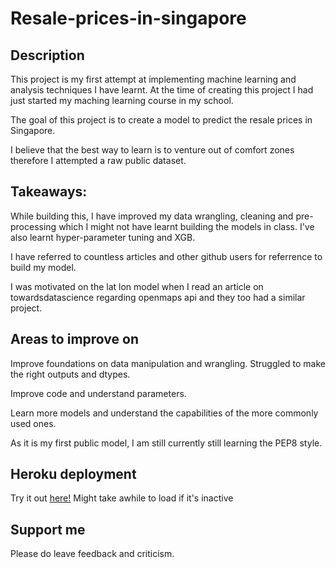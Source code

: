 # Resale-prices-in-singapore

## Description
This project is my first attempt at implementing machine learning and analysis techniques I have learnt. At the time of creating this project I had just started my maching learning course in my school.

The goal of this project is to create a model to predict the resale prices in Singapore.

I believe that the best way to learn is to venture out of comfort zones therefore I attempted a raw public dataset.

## Takeaways:
While building this, I have improved my data wrangling, cleaning and pre-processing which I might not have learnt building the models in class. I've also learnt hyper-parameter tuning and XGB.

I have referred to countless articles and other github users for referrence to build my model. 

I was motivated on the lat lon model when I read an article on towardsdatascience regarding openmaps api and they too had a similar project.

## Areas to improve on
Improve foundations on data manipulation and wrangling. Struggled to make the right outputs and dtypes.

Improve code and understand parameters. 

Learn more models and understand the capabilities of the more commonly used ones. 

As it is my first public model, I am still currently still learning the PEP8 style.

## Heroku deployment

Try it out [here!](https://resale-calculator.herokuapp.com/) 
Might take awhile to load if it's inactive

## Support me

Please do leave feedback and criticism. 

